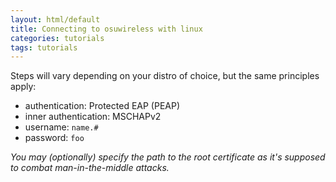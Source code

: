 ```yaml
---
layout: html/default
title: Connecting to osuwireless with linux
categories: tutorials
tags: tutorials
---
```


Steps will vary depending on your distro of choice, but the same principles apply:

*   authentication: Protected EAP (PEAP)
*   inner authentication: MSCHAPv2
*   username: `name.#`
*   password: `foo`

*You may (optionally) specify the path to the root certificate as it's supposed to combat man-in-the-middle attacks.*
